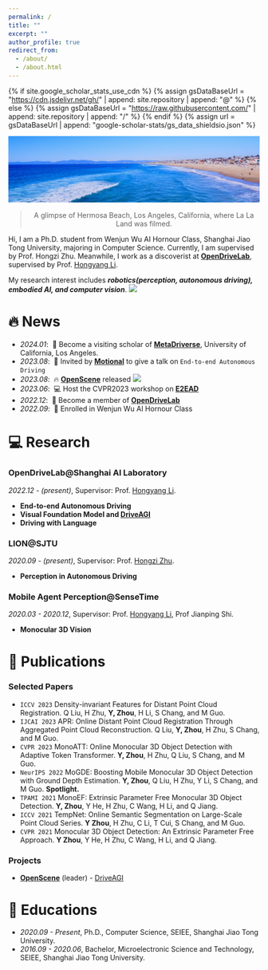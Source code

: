```yaml
---
permalink: /
title: ""
excerpt: ""
author_profile: true
redirect_from: 
  - /about/
  - /about.html
---
```


{% if site.google_scholar_stats_use_cdn %}
{% assign gsDataBaseUrl = "https://cdn.jsdelivr.net/gh/" | append: site.repository | append: "@" %}
{% else %}
{% assign gsDataBaseUrl = "https://raw.githubusercontent.com/" | append: site.repository | append: "/" %}
{% endif %}
{% assign url = gsDataBaseUrl | append: "google-scholar-stats/gs_data_shieldsio.json" %}

<span class='anchor' id='about-me'></span>

<div id="top" align="center">
  
<p align="center">
  <img src="../assets/teaser.png"  >
</p>

> A glimpse of Hermosa Beach, Los Angeles, California, where La La Land was filmed.

</div>

Hi, I am a Ph.D. student from Wenjun Wu AI Hornour Class, Shanghai Jiao Tong University, majoring in Computer Science. Currently, I am supervised by Prof. Hongzi Zhu.
Meanwhile, I work as a discoverist at [**OpenDriveLab**](https://opendrivelab.com), supervised by Prof. [Hongyang Li](https://lihongyang.info). 


My research interest includes ***robotics(perception, autonomous driving), embodied AI, and computer vision***. <a href='https://scholar.google.com/citations?user=bTsmnwcAAAAJ'><img src="https://img.shields.io/endpoint?logo=Google%20Scholar&url=https%3A%2F%2Fcdn.jsdelivr.net%2Fgh%2FZhouYunsong-SJTU%2FZhouYunsong-SJTU.github.io@google-scholar-stats%2Fgs_data_shieldsio.json&labelColor=f6f6f6&color=9cf&style=flat&label=citations"></a>


# 🔥 News
- *2024.01*: &nbsp;🎉 Become a visiting scholar of [**MetaDriverse**](https://metadriverse.github.io/), University of California, Los Angeles.
- *2023.08*: &nbsp;📰 Invited by [**Motional**](https://motional.com/) to give a talk on `End-to-end Autonomous Driving`
- *2023.08*: &nbsp;🔥 [**OpenScene**](https://github.com/OpenDriveLab/OpenScene) released [![](https://img.shields.io/github/stars/OpenDriveLab/OpenScene?style=social&label=Code+Stars)](https://github.com/OPenDriveLab/OpenScene)
- *2023.06*: &nbsp;💻 Host the CVPR2023 workshop on [**E2EAD**](https://opendrivelab.com/e2ead/cvpr23.html)
- *2022.12*: &nbsp;🎉 Become a member of [**OpenDriveLab**](https://opendrivelab.com)
- *2022.09*: &nbsp;🎉 Enrolled in Wenjun Wu AI Hornour Class


# 💻 Research

### OpenDriveLab@Shanghai AI Laboratory

*2022.12 - (present)*, Supervisor: Prof. [Hongyang Li](https://lihongyang.info).

- **End-to-end Autonomous Driving**
- **Visual Foundation Model and [DriveAGI](https://github.com/OpenDriveLab/DriveAGI)**
- **Driving with Language**

### LION@SJTU

*2020.09 - (present)*, Supervisor: Prof. [Hongzi Zhu](https://lion.sjtu.edu.cn/member/memberDetail?id=12).

- **Perception in Autonomous Driving** 


### Mobile Agent Perception@SenseTime

*2020.03 - 2020.12*, Supervisor: Prof. [Hongyang Li](https://lihongyang.info), Prof Jianping Shi.

- **Monocular 3D Vision** 

# 📝 Publications 

### Selected Papers
- ``ICCV 2023`` Density-invariant Features for Distant Point Cloud Registration. Q Liu, H Zhu, **Y, Zhou**, H Li, S Chang, and M Guo.
- ``IJCAI 2023`` APR: Online Distant Point Cloud Registration Through Aggregated Point Cloud Reconstruction. Q Liu, **Y, Zhou**, H Zhu, S Chang, and M Guo.
- ``CVPR 2023`` MonoATT: Online Monocular 3D Object Detection with Adaptive Token Transformer. **Y, Zhou**, H Zhu, Q Liu, S Chang, and M Guo.
- ``NeurIPS 2022`` MoGDE: Boosting Mobile Monocular 3D Object Detection with Ground Depth Estimation. **Y, Zhou**, Q Liu, H Zhu, Y Li, S Chang, and M Guo. **Spotlight.**
- ``TPAMI 2021`` MonoEF: Extrinsic Parameter Free Monocular 3D Object Detection. **Y, Zhou**, Y He, H Zhu, C Wang, H Li, and Q Jiang.
- ``ICCV 2021`` TempNet: Online Semantic Segmentation on Large-Scale Point Cloud Series. **Y Zhou**, H Zhu, C Li, T Cui, S Chang, and M Guo.
- ``CVPR 2021`` Monocular 3D Object Detection: An Extrinsic Parameter Free Approach. **Y Zhou**, Y He, H Zhu, C Wang, H Li, and Q Jiang.

### Projects
- [**OpenScene**](https://github.com/OpenDriveLab/OpenScene) (leader) - [DriveAGI](https://github.com/OpenDriveLab/DriveAGI)


<!-- # 📝 Publications 

<div class='paper-box'><div class='paper-box-image'><div><div class="badge">CVPR 2016</div><img src='images/500x300.png' alt="sym" width="100%"></div></div>
<div class='paper-box-text' markdown="1">
[Deep Residual Learning for Image Recognition](https://openaccess.thecvf.com/content_cvpr_2016/papers/He_Deep_Residual_Learning_CVPR_2016_paper.pdf)

**Kaiming He**, Xiangyu Zhang, Shaoqing Ren, Jian Sun

[**Project**](https://scholar.google.com/citations?view_op=view_citation&hl=zh-CN&user=DhtAFkwAAAAJ&citation_for_view=DhtAFkwAAAAJ:ALROH1vI_8AC) <strong><span class='show_paper_citations' data='DhtAFkwAAAAJ:ALROH1vI_8AC'></span></strong>
- Lorem ipsum dolor sit amet, consectetur adipiscing elit. Vivamus ornare aliquet ipsum, ac tempus justo dapibus sit amet. 
</div>
</div>

- [Lorem ipsum dolor sit amet, consectetur adipiscing elit. Vivamus ornare aliquet ipsum, ac tempus justo dapibus sit amet](https://github.com), A, B, C, **CVPR 2020** -->


# 📖 Educations
- *2020.09 - Present*, Ph.D., Computer Science, SEIEE, Shanghai Jiao Tong University.
- *2016.09 - 2020.06*, Bachelor, Microelectronic Science and Technology, SEIEE, Shanghai Jiao Tong University.

<!-- # 🎖 Honors and Awards
- *2021.10* Lorem ipsum dolor sit amet, consectetur adipiscing elit. Vivamus ornare aliquet ipsum, ac tempus justo dapibus sit amet. 
- *2021.09* Lorem ipsum dolor sit amet, consectetur adipiscing elit. Vivamus ornare aliquet ipsum, ac tempus justo dapibus sit amet.  -->

<!-- # 💬 Invited Talks
- *2021.06*, Lorem ipsum dolor sit amet, consectetur adipiscing elit. Vivamus ornare aliquet ipsum, ac tempus justo dapibus sit amet. 
- *2021.03*, Lorem ipsum dolor sit amet, consectetur adipiscing elit. Vivamus ornare aliquet ipsum, ac tempus justo dapibus sit amet.  \| [\[video\]](https://github.com/)

-  -->
